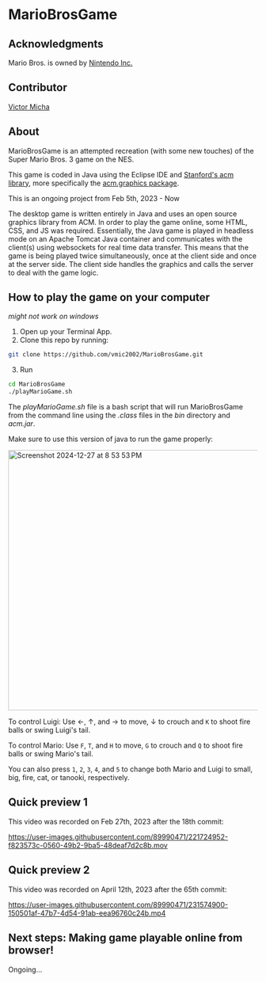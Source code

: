 # MarioBrosGame

## Acknowledgments
Mario Bros. is owned by [Nintendo Inc.](https://www.nintendo.com/)

## Contributor
[Victor Micha](https://github.com/vmic2002)

## About
MarioBrosGame is an attempted recreation (with some new touches) of the Super Mario Bros. 3 game on the NES.

This game is coded in Java using the Eclipse IDE and [Stanford's acm library](https://cs.stanford.edu/people/eroberts/jtf/), more specifically the [acm.graphics package](https://cs.stanford.edu/people/eroberts/jtf/rationale/GraphicsPackage.html).

This is an ongoing project from Feb 5th, 2023 - Now

The desktop game is written entirely in Java and uses an open source graphics library from ACM. In order to play the game online, some HTML, CSS, and JS was required. Essentially, the Java game is played in headless mode on an Apache Tomcat Java container and communicates with the client(s) using websockets for real time data transfer. This means that the game is being played twice simultaneously, once at the client side and once at the server side. The client side handles the graphics and calls the server to deal with the game logic.


## How to play the game on your computer
*might not work on windows*
1. Open up your Terminal App.
2. Clone this repo by running:
```bash
git clone https://github.com/vmic2002/MarioBrosGame.git
```
3. Run
```bash
cd MarioBrosGame
./playMarioGame.sh
```
The *playMarioGame.sh* file is a bash script that will run MarioBrosGame from the command line using the *.class* files in the *bin* directory and *acm.jar*.

Make sure to use this version of java to run the game properly:

<img width="526" alt="Screenshot 2024-12-27 at 8 53 53 PM" src="https://github.com/user-attachments/assets/539a8cb1-ed1e-4933-b10e-7af8aa9855f9" />



To control Luigi: Use &#8592;, &#8593;, and &#8594; to move, &#8595; to crouch and `K` to shoot fire balls or swing Luigi's tail.

To control Mario: Use `F`, `T`, and `H` to move, `G` to crouch and `Q` to shoot fire balls or swing Mario's tail.

You can also press `1`, `2`, `3`, `4`, and `5` to change both Mario and Luigi to small, big, fire, cat, or tanooki, respectively.

## Quick preview 1
This video was recorded on Feb 27th, 2023 after the 18th commit:

https://user-images.githubusercontent.com/89990471/221724952-f823573c-0560-49b2-9ba5-48deaf7d2c8b.mov



## Quick preview 2
This video was recorded on April 12th, 2023 after the 65th commit:

https://user-images.githubusercontent.com/89990471/231574900-150501af-47b7-4d54-91ab-eea96760c24b.mp4

## Next steps: Making game playable online from browser!
Ongoing...

